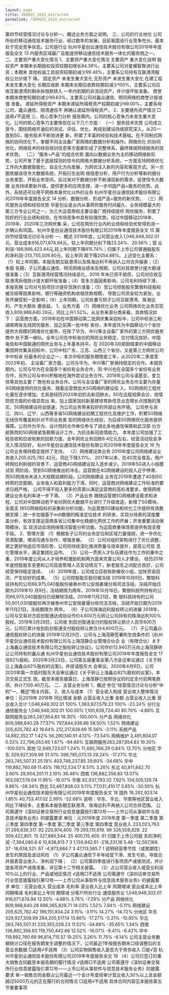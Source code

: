 ```yaml
---
layout: page
title: 300025_2019_extracted
permalink: /300025_2019_extracted
---
```


第四节经营情况讨论与分析一、概述业务方面之说明。
三、公司的行业地位
公司所处的移动通信技术服务行业，经过数年的发展，目前我国该行业竞争充分，基本处于完全竞争状态。公司是行业
杭州华星创业通信技术股份有限公司2019年年度报告全文
13
内服务区域最广且能提供移动通信技术服务一体化的服务商之一。
二、主要资产重大变化情况
1、主要资产重大变化情况
主要资产
重大变化说明
股权资产
本期末长期股权投资较期初增长84.39%，主要系公司对星耀智聚进行出资；本期末
其他权益工具投资较期初减少99.48%，主要系公司持有互联港湾股权公允价值下
降。
固定资产
未发生重大变化
无形资产
未发生重大变化
在建工程
未发生重大变化
长期应收款
本期末长期应收款较期初减少100%，主要系公司应收互联港湾的剩余拆借款转入
一年内到期的非流动资产，并计提坏账准备。
商誉
本期末商誉较期初减少99.63%，主要系公司对鑫众通信、明讯网络的商誉计提减值
准备。
递延所得税资产
本期末递延所得税资产较期初减少69.00%，主要系母公司、鑫众通信、翔清通信不
再确认递延所得税资产。
2、主要境外资产情况
□适用√不适用
三、核心竞争力分析
报告期内，公司的核心竞争力未发生重大变化。公司的核心竞争力主要体现在以下几个方面：
（一）服务技术优势
公司成立至今，围绕网络开通后的测试、评估、优化、再规划建设持续研究深入，从2G一直到5G，服务技术不断改进更
新，积累了丰富的经验和技术基础。在不同制式网络的协同优化下，掌握不同主设备厂家网络的数据分析和操作。网络优化
的协同优化，网络技术的经验培训信息等方面都形成了完整体系，最终铸就网络服务的技术优势。
（二）“服务+产品”的组合优势
面向以数据业务为主的移动网络新形势，公司开发了基于底层探测的信令的网络大数据分析系统，一方面支持网络优化
工作向大数据智能化、自主化方向发展，为网优注入新的内容和客观方式。另一方面依据该信令大数据系统，开拓衍生出网
络隐患分析，用户行为分析等新的细分业务类型，开拓业务空间，反过来对于数据分析不断涌现新的需求，促使信令大数据
业务持续更新升级，提供更多的应用支撑，进一步巩固产品+服务的优势。此外，系统还可应用于网络本身优化以外的业务
杭州华星创业通信技术股份有限公司2019年年度报告全文
14
分析、数据分析，形成产品+服务的新优势。
（三）网优服务业绩和经验优势
华星创业是业内从事网优服务时间最久、业务规模最大的第三方专业公司之一，为三大运营商和主要设备厂商持续提供
网优服务，积累了较好的行业业绩和经验，在市场竞争中具有较强优势。经过中国移动2018年、2019年、2020年三次网优集
采，公司在网优行业内的业绩和经验优势得到进一步确认和巩固。
杭州华星创业通信技术股份有限公司2019年年度报告全文
15
第四节经营情况讨论与分析
一、概述
2019年度，公司营业收入1,046,948,302.01元，营业成本916,071,674.94元，较上年同期分别下降23.24%、20.56%；营
业利润-188,986,423.44元,较上年同期下降815.74%；归属于上市公司普通股股东的净利润-213,755,509.80元，较上年同
期下降2054.88%。上述变化主要系：（1）较上年同期，本报告期互联港湾以及珠海远利不再纳入公司合并报表；（2）本报
告期，子公司鑫众通信、明讯网络业绩未及预期，公司对其商誉计提大额减值准备；（3）互联港湾经营情况持续恶化，2019
年末已资不抵债，公司对应收互联港湾拆借款计提大额坏账准备；（4）受多方面因素影响，公司毛利持续下滑，本报告期
公司对亏损项目计提存货跌价准备；（5）受公司控股股东繁银科技股权被冻结等因素影响，银行等融资机构收缩贷款规模，
导致公司资金较为紧张，业务开展受到一定影响；（6）上年同期，公司处置亏损子公司互联港湾、珠海远利，产生大额处
置收益。
1、业务方面
（1）网络优化业务
公司网络优化业务实现收入809,988,640.28元，同比上升1.52%。从业务来源分类来看，具体情况如下：
运营商方面，2019年初在中国移动第二批网优集采招标中，公司中标浙江和湖南两省无线网优服务，加之前第一批中标
省份，本年度共为中国移动六个省份提供大规模的网络优化服务，在除了华为、中兴等主设备厂家外的第三方网优服务商中
处于第一梯队。全年公司在中标省份的网优业务稳定，交付情况良好。中国电信和中国联通的网优业务与上年基本持平。在
2020年3月刚刚结束的中国移动集团网优集采招标中，公司中标广东、江苏、山西三个省份，又是第三方网优公司中中标省
份最多的企业之一，本次中标的服务期限是三年，从2020年二季度至2023年初。
主设备厂家方面，公司与华为、中兴等厂家保持稳定的合作。本报告期内，公司与华为在全国多个省份有业务合作，同
中兴也在全国多个省份有业务合作，另外公司与中兴积极地在海外尝试业务合作。2019年公司与诺基亚、爱立信等其他主要
厂商也有业务合作。公司与主设备厂家的网优业务合作主要为存量4G网络提供的优化服务，随着运营商加大5G网络的建设投
入，5G网络的工程优化量在逐步增加。尤其是经历2020年初抗击新冠肺炎，5G在远程视屏会诊、疫情防控方面的价值显现出
来，加上国家加码新基建培育新信息业态增长点措施的落实，5G网络建设将会提速，为公司业务带来较好的外部业务环境。
公司参与浙江、四川、辽宁、山西等多省5G网络建设初期工程优化及维护工作，积累5G网络无线信号覆盖和针对不同业务类
型的网络优化经验，为后续5G网络优化服务提供保障。公司作为华为、设计院的合作单位参与了湖北多地通信保障和武汉部
分方舱医院的5G网络紧急勘察设计工作，为抗击新冠疫情助力。
本年度公司加强了工程验收和应收账款的回款力度，全年网优业务回款8.4亿元左右，经营活动现金净流入情况较好，
杭州华星创业通信技术股份有限公司2019年年度报告全文
16
为公司业务保持稳定提供了支持。
（2）网络建设类业务
2019年度公司网络建设业务收入205,625,782.42元，同比下降3.11%。
2017年以来，在4G完全普及，用户转网红利削弱的背景下，运营商4G网络建设投入逐步减少。2019年5G进入小规模试验
网阶段，受到5G网络推出的冲击，运营商在4G网络建设的投入近乎停滞，而5G网络尚未进入大规模投建阶段。公司网络建设
业务在2019年遭遇了4G到5G转网的空窗期，业务收入和盈利能力下滑。同时，运营商对网络建设工作标准的要求日趋严格，
公司不得不投入更多的资源以满足运营商的高标准要求，使得网络建设业务毛利率进一步下滑。
（3）产品业务
跟随运营商5G网络建设需求和进程，公司对中国移动若干省份网优大数据平台进行了升级改造，新增了5G模块，全面支
持5G网络指标的采集和分析功能，为运营商5G建站和优化工作提供有效数据支撑；进一步加强基于mdt数据的精准定位技术
的研发，实现分场景的深度覆盖分析，有效支撑运营商各省公司集中化精细化网优工作的开展；开发重要活动保障模块，实
现活动会场网络情况智能分析功能，为运营商重保场景提供有效支撑手段。
2、管理方面
（1）根据各子公司的业务定位和区域力量强弱，进一步优化资源配置，增进沟通与协作，增强发展。
（2）公司对组织架构进行了优化调整，使之更好地适应市场形势，公司将持续深化推进质量与效率提升，提高公司信
息化管理水平，满足集团化运作。
（3）公司一贯把人才队伍建设作为工作的重中之重，2019年度公司从人才培养和激励机制两方面来完善公司人才建设，
经历2018年底控股股东变更和公司高层管理人员变动情况下，新老股东之间配合良好，公司经营保持稳定连续。
（4）2019年度，公司成立应收账款催收小组，加快资金回流，产生较好的成果。
（5）公司控股股东股份被冻结
2019年10月9日，繁银科技持有的公司66,975,040股股份被泰州市公安局姜堰分局司法冻结，冻结开始日期为2019年10
月9日，冻结期限为两年。2019年10月16日，繁银科技所持有的公司66,975,040股股份已经解除冻结。2019年11月21日，繁
银科技持有的公司50,901,030股股份再次被泰州市公安局姜堰分局司法冻结，冻结开始日期为2019年11月21日，冻结期限为
两年。
（6）子公司珠海远利股权转让的进展
2018年，公司与交易对方启创智通达成协议作价4,600万元转让公司持有的珠海远利100%股权。2019年3月29日，公司收
到启创智通支付的股权转让款计人民币600万元，公司已累计收到启创智通支付股权转让款合计4,600万元。
（7）子公司鑫众通信股权转让的进展
2019年12月29日，公司与上海茂静签署附生效条件的《杭州华星创业通信技术股份有限公司与上海茂静企业管理合伙企
业（有限合伙）关于上海鑫众通信技术有限公司之股权转让协议》，公司作价13,940万元向上海茂静转让公司持有的鑫众通
杭州华星创业通信技术股份有限公司2019年年度报告全文
17
信82%股权。2020年3月23日，公司第五届董事会第八次会议审议通过《关于转让上海鑫众82%股权的议案》，并提请股东大
会审议。2020年4月9日，公司2020年第一次临时股东大会审议通过《关于转让上海鑫众82%股权的议案》，本次交易正式生
效。截至本报告披露日，上海茂静已按照协议的约定支付前两笔款项，共计7,109.40万元。
二、主营业务分析
1、概述
参见“经营情况讨论与分析”中的“一、概述”相关内容。
2、收入与成本
（1）营业收入构成
营业收入整体情况
单位：元2019年
2018年
同比增减
金额
占营业收入比重
金额
占营业收入比重
营业收入合计
1,046,948,302.01
100%
1,363,927,579.23
100%
-23.24%
分行业
通信服务业
1,046,948,302.01
100.00%
1,100,639,724.40
80.70%
-4.88%
互联网服务业263,287,854.83
19.30%
-100.00%
分产品
网络优化
809,988,640.28
77.37%
797,844,936.86
58.50%
1.52%
网络建设
205,625,782.42
19.64%
212,217,826.69
15.56%
-3.11%
系统产品
14,892,352.17
1.42%
56,290,140.91
4.13%
-73.54%
网络维护
3,491,804.07
0.33%
22,796,053.65
1.67%
-84.68%
互联网服务263,287,854.83
19.30%
-100.00%
其他
12,949,723.07
1.24%
11,490,766.29
0.84%
12.70%
分地区
华东
329,927,309.99
31.51%
398,785,073.13
29.24%
-17.27%
华北
263,745,507.31
25.19%
403,748,237.85
29.60%
-34.68%
华中
119,892,760.69
11.45%
116,112,534.17
8.51%
3.26%
东北
40,811,842.70
3.90%
29,904,201.11
2.19%
36.48%
西南
136,882,356.83
13.07%
163,087,576.04
11.96%
-16.07%
华南
82,937,793.32
7.92%
134,505,129.74
9.86%
-38.34%
西北
53,467,808.03
5.11%
77,031,410.17
5.65%
-30.59%
杭州华星创业通信技术股份有限公司2019年年度报告全文
18
国外
19,282,923.14
1.85%
40,753,417.02
2.99%
-52.68%
说明：华东、华北、华南等地区营业收入同比下降较多，主要系本报告期互联港湾、珠海远利不再纳入公司合并范围。
公司需遵守《深圳证券交易所行业信息披露指引第12号——上市公司从事软件与信息技术服务业务》的披露要求
单位：元2019年度
2018年度
第一季度
第二季度
第三季度
第四季度
第一季度
第二季度
第三季度
第四季度
营业收入
233,023,763.
31
299,839,317.
92
220,974,400.
79
293,110,819.
99
326,508,828.
22
309,422,801.
15
327,880,544.
25
400,115,405.
61
归属于上市公司股
东的净利润
-7,394,080.6
6
10,838,813.7
3
1,130,942.61
-218,331,18
5.48
-12,567,169.
37
-18,638,321.
67
-4,973,664.7
3
47,113,585.7
1
说明经营季节性（或周期性）发生的原因及波动风险
（1）子公司鑫众通信下半年经营下滑、发生亏损，导致合并报表营业收入、净利润下降；
（2）公司第四季度进行各项资产减值测试，并计提各项资产减值准备，详见第十二节相关披露。
（2）占公司营业收入或营业利润10%以上的行业、产品或地区情况
√适用□不适用
公司需遵守《深圳证券交易所行业信息披露指引第12号——上市公司从事软件与信息技术服务业务》的披露要求
单位：元营业收入
营业成本
毛利率
营业收入比上年
同期增减
营业成本比上年
同期增减
毛利率比上年同
期增减
分客户所处行业
通信服务业
1,046,948,302.01
916,071,674.94
12.50%
-4.88%
3.76%
-7.29%
分产品
网络优化
809,988,640.28
696,365,829.71
14.03%
1.52%
7.94%
-5.11%
网络建设
205,625,782.42
199,151,834.24
3.15%
-3.11%
14.27%
-14.72%
分地区
华东
329,927,309.99
284,205,517.14
13.86%
-17.27%
-5.21%
-10.85%
华北
263,745,507.31
233,355,028.23
11.52%
-34.68%
-35.65%
1.34%
西南
136,882,356.83
119,750,442.66
12.52%
-16.07%
-9.41%
-6.42%
华中
119,892,760.69
96,814,715.57
19.25%
3.26%
11.75%
-6.14%
公司主营业务数据统计口径在报告期发生调整的情况下，公司最近1年按报告期末口径调整后的主营业务数据
□适用√不适用
（3）公司实物销售收入是否大于劳务收入
□是√否
杭州华星创业通信技术股份有限公司2019年年度报告全文
19
（4）公司已签订的重大销售合同截至本报告期的履行情况
√适用□不适用
公司需遵守《深圳证券交易所行业信息披露指引第12号——上市公司从事软件与信息技术服务业务》的披露要求
单一销售合同金额占公司最近一个会计年度经审计营业收入30%以上且金额超过5000万元的正在履行的合同情况
□适用√不适用
具体合同内容见本报告第五节重要事项